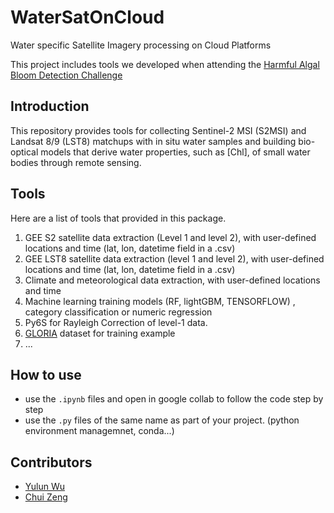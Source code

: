 # WaterSatOnCloud
Water specific Satellite Imagery processing on Cloud Platforms

This project includes tools we developed when attending the [Harmful Algal Bloom Detection Challenge](https://www.drivendata.org/competitions/143/tick-tick-bloom/)

## Introduction
This repository provides tools for collecting Sentinel-2 MSI (S2MSI) and Landsat 8/9 (LST8) matchups with in situ water samples and building bio-optical models that derive water properties, such as [Chl], of small water bodies through remote sensing.


## Tools
Here are a list of tools that provided in this package.

1. GEE S2 satellite data extraction (Level 1 and level 2), with user-defined locations and time (lat, lon, datetime field in a .csv)
2. GEE LST8 satellite data extraction (level 1 and level 2), with user-defined locations and time (lat, lon, datetime field in a .csv)
3. Climate and meteorological data extraction, with user-defined locations and time   
4. Machine learning training models (RF, lightGBM, TENSORFLOW) , category classification or numeric regression
5. Py6S for Rayleigh Correction of level-1 data.
6. [GLORIA](https://www.nature.com/articles/s41597-023-01973-y) dataset for training example
7. ...

## How to use

- use the `.ipynb` files and open in google collab to follow the code step by step
- use the `.py` files of the same name as part of your project. (python environment managemnet, conda...)

## Contributors
- [Yulun Wu ](Yulun.Wu@uottawa.ca)
- [Chui Zeng](chqzeng@gmail.com)

